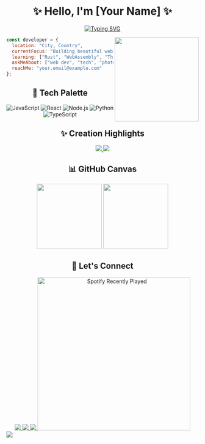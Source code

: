 <div align="center">

# ✨ Hello, I'm [Your Name] ✨

[![Typing SVG](https://readme-typing-svg.herokuapp.com?font=Montserrat&size=22&duration=3000&pause=1000&color=F8D866&center=true&vCenter=true&width=440&lines=Full-Stack+Developer;Open+Source+Enthusiast;Creative+Problem+Solver)](https://git.io/typing-svg)

</div>

<img align="right" src="https://media.giphy.com/media/M9gbBd9nbDrOTu1Mqx/giphy.gif" width="220">

```javascript
const developer = {
  location: "City, Country",
  currentFocus: "Building beautiful web experiences",
  learning: ["Rust", "WebAssembly", "Three.js"],
  askMeAbout: ["web dev", "tech", "photography", "coffee"],
  reachMe: "your.email@example.com"
};
```

<div align="center">
  
## 🎨 Tech Palette

![JavaScript](https://img.shields.io/badge/-JavaScript-F8D866?style=for-the-badge&logo=javascript&logoColor=black)
![React](https://img.shields.io/badge/-React-61DAFB?style=for-the-badge&logo=react&logoColor=black)
![Node.js](https://img.shields.io/badge/-Node.js-339933?style=for-the-badge&logo=Node.js&logoColor=white)
![Python](https://img.shields.io/badge/-Python-3776AB?style=for-the-badge&logo=Python&logoColor=white)
![TypeScript](https://img.shields.io/badge/-TypeScript-3178C6?style=for-the-badge&logo=typescript&logoColor=white)

</div>

<div align="center">

## ✨ Creation Highlights

<a href="https://github.com/yourusername/project1">
  <img src="https://github-readme-stats.vercel.app/api/pin/?username=yourusername&repo=project1&theme=tokyonight&hide_border=true" />
</a>
<a href="https://github.com/yourusername/project2">
  <img src="https://github-readme-stats.vercel.app/api/pin/?username=yourusername&repo=project2&theme=tokyonight&hide_border=true" />
</a>

</div>

<div align="center">
  
## 📊 GitHub Canvas

<img src="https://github-readme-stats.vercel.app/api?username=yourusername&show_icons=true&hide_border=true&count_private=true&theme=tokyonight&hide=stars" height="170px">
<img src="https://github-readme-streak-stats.herokuapp.com/?user=yourusername&theme=tokyonight&hide_border=true" height="170px">

</div>

<div align="center">
  
## 🔗 Let's Connect

<a href="https://twitter.com/yourusername">
  <img src="https://img.shields.io/badge/Twitter-1DA1F2?style=for-the-badge&logo=twitter&logoColor=white" />
</a>
<a href="https://linkedin.com/in/yourusername">
  <img src="https://img.shields.io/badge/LinkedIn-0077B5?style=for-the-badge&logo=linkedin&logoColor=white" />
</a>
<a href="https://yourportfolio.com">
  <img src="https://img.shields.io/badge/Portfolio-FF5722?style=for-the-badge&logo=todoist&logoColor=white" />
</a>

<img src="https://spotify-recently-played-readme.vercel.app/api?user=yourusername&count=1" alt="Spotify Recently Played" width="400" />

</div>

<img src="https://capsule-render.vercel.app/api?type=waving&color=gradient&height=60&section=footer"/>
